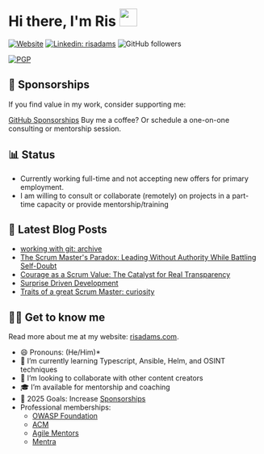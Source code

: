 
# Hi there, I'm Ris <img src="https://raw.githubusercontent.com/MartinHeinz/MartinHeinz/master/wave.gif" width="35px" />

[![Website](https://img.shields.io/website?label=risadams.com&style=for-the-badge&url=https%3A%2F%2Frisadams.com)](https://risadams.com) [![Linkedin: risadams](https://img.shields.io/badge/-risadams-blue?style=for-the-badge&logo=Linkedin&logoColor=white&link=https://www.linkedin.com/in/risadams/)](https://www.linkedin.com/in/risadams/) ![GitHub followers](https://img.shields.io/github/followers/risadams?label=Github%20Followers&style=for-the-badge)

[![PGP](https://badgen.net/keybase/pgp/risadams)](https://keybase.io/risadams)

## 💖 Sponsorships

If you find value in my work, consider supporting me:

[GitHub Sponsorships](https://github.com/sponsors/risadams)
Buy me a coffee? Or schedule a one-on-one consulting or mentorship session.

## 📊 Status

- Currently working full-time and not accepting new offers for primary employment.
- I am willing to consult or collaborate (remotely) on projects in a part-time capacity or provide mentorship/training

## 📝 Latest Blog Posts

<!-- BLOG-POST-LIST:START -->
- [working with git: archive](https://risadams.com/blog/2025/08/05/working-with-git-archive)
- [The Scrum Master&#39;s Paradox: Leading Without Authority While Battling Self-Doubt](https://risadams.com/blog/2025/08/04/the-scrum-masters-paradox-leading-without-authority-while-battling-self-doubt)
- [Courage as a Scrum Value: The Catalyst for Real Transparency](https://risadams.com/blog/2025/07/14/courage-as-a-scrum-value)
- [Surprise Driven Development](https://risadams.com/blog/2025/07/10/surprise-driven-development)
- [Traits of a great Scrum Master: curiosity](https://risadams.com/blog/2025/07/09/traits-of-a-great-scrum-master-curiosity)
<!-- BLOG-POST-LIST:END -->

## 👨‍💻 Get to know me

Read more about me at my website: [risadams.com](https://risadams.com).

- 😄 Pronouns: (He/Him)*
- 🌱 I’m currently learning Typescript, Ansible, Helm, and OSINT techniques
- 👯 I’m looking to collaborate with other content creators
- 🎓 I’m available for mentorship and coaching
- 🥅 2025 Goals: Increase [Sponsorships](https://github.com/sponsors/risadams?o=esb)
- Professional memberships:
  - [OWASP Foundation](https://owasp.org/membership/)
  - [ACM](https://www.acm.org/membership)
  - [Agile Mentors](https://www.agilementors.com/)
  - [Mentra](https://www.mentra.com/)
